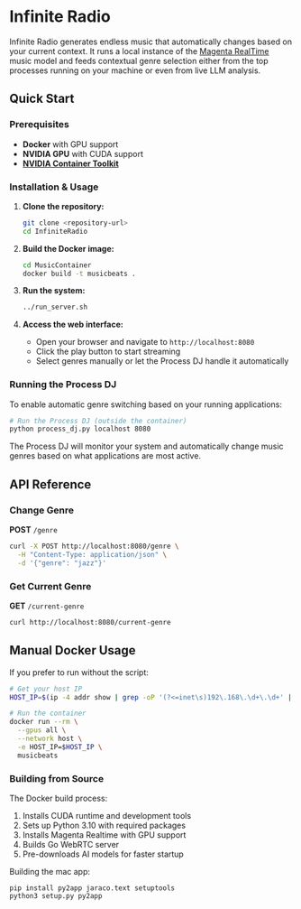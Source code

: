 # Infinite Radio

Infinite Radio generates endless music that automatically changes based on your current context. It runs a local instance of the [Magenta RealTime](https://magenta.withgoogle.com/magenta-realtime) music model and feeds contextual genre selection either from the top processes running on your machine or even from live LLM analysis.

## Quick Start

### Prerequisites

- **Docker** with GPU support
- **NVIDIA GPU** with CUDA support
- **[NVIDIA Container Toolkit](https://docs.nvidia.com/datacenter/cloud-native/container-toolkit/latest/install-guide.html)**

### Installation & Usage

1. **Clone the repository:**
   ```bash
   git clone <repository-url>
   cd InfiniteRadio
   ```

2. **Build the Docker image:**
   ```bash
   cd MusicContainer
   docker build -t musicbeats .
   ```

3. **Run the system:**
   ```bash
   ../run_server.sh
   ```

4. **Access the web interface:**
   - Open your browser and navigate to `http://localhost:8080`
   - Click the play button to start streaming
   - Select genres manually or let the Process DJ handle it automatically

### Running the Process DJ

To enable automatic genre switching based on your running applications:

```bash
# Run the Process DJ (outside the container)
python process_dj.py localhost 8080
```

The Process DJ will monitor your system and automatically change music genres based on what applications are most active.

## API Reference

### Change Genre

**POST** `/genre`

```bash
curl -X POST http://localhost:8080/genre \
  -H "Content-Type: application/json" \
  -d '{"genre": "jazz"}'
```

### Get Current Genre

**GET** `/current-genre`

```bash
curl http://localhost:8080/current-genre
```

## Manual Docker Usage

If you prefer to run without the script:

```bash
# Get your host IP
HOST_IP=$(ip -4 addr show | grep -oP '(?<=inet\s)192\.168\.\d+\.\d+' | head -1)

# Run the container
docker run --rm \
  --gpus all \
  --network host \
  -e HOST_IP=$HOST_IP \
  musicbeats
```

### Building from Source

The Docker build process:
1. Installs CUDA runtime and development tools
2. Sets up Python 3.10 with required packages
3. Installs Magenta Realtime with GPU support
4. Builds Go WebRTC server
5. Pre-downloads AI models for faster startup

Building the mac app:

```
pip install py2app jaraco.text setuptools
python3 setup.py py2app
```